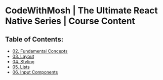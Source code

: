 # CodeWithMosh | The Ultimate React Native Series | Course Content

## Table of Contents:

-   [02. Fundamental Concepts][br-02-fundamentals]
-   [03. Layout][br-03-layout]
-   [04. Styling][br-04-styles]
-   [05. Lists][br-05-lists]
-   [06. Input Components][br-06-input-components]

[br-02-fundamentals]: https://github.com/Anik7303/DoneWithIt/tree/02-fundamentals
[br-03-layout]: https://github.com/Anik7303/DoneWithIt/tree/03-layout
[br-04-styles]: https://github.com/Anik7303/DoneWithIt/tree/04-styles
[br-05-lists]: https://github.com/Anik7303/DoneWithIt/tree/05-lists
[br-06-input-components]: https://github.com/Anik7303/DoneWithIt/tree/06-input-components
